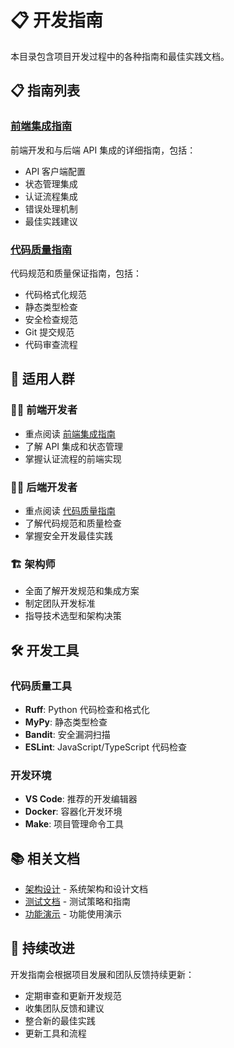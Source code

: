 # 📋 开发指南

本目录包含项目开发过程中的各种指南和最佳实践文档。

## 📋 指南列表

### [前端集成指南](./FRONTEND_INTEGRATION.md)
前端开发和与后端 API 集成的详细指南，包括：
- API 客户端配置
- 状态管理集成
- 认证流程集成
- 错误处理机制
- 最佳实践建议

### [代码质量指南](./CODE_QUALITY.md)
代码规范和质量保证指南，包括：
- 代码格式化规范
- 静态类型检查
- 安全检查规范
- Git 提交规范
- 代码审查流程

## 🎯 适用人群

### 👨‍💻 前端开发者
- 重点阅读 [前端集成指南](./FRONTEND_INTEGRATION.md)
- 了解 API 集成和状态管理
- 掌握认证流程的前端实现

### 👨‍💻 后端开发者
- 重点阅读 [代码质量指南](./CODE_QUALITY.md)
- 了解代码规范和质量检查
- 掌握安全开发最佳实践

### 🏗️ 架构师
- 全面了解开发规范和集成方案
- 制定团队开发标准
- 指导技术选型和架构决策

## 🛠️ 开发工具

### 代码质量工具
- **Ruff**: Python 代码检查和格式化
- **MyPy**: 静态类型检查
- **Bandit**: 安全漏洞扫描
- **ESLint**: JavaScript/TypeScript 代码检查

### 开发环境
- **VS Code**: 推荐的开发编辑器
- **Docker**: 容器化开发环境
- **Make**: 项目管理命令工具

## 📚 相关文档

- [架构设计](../implementation-plan/) - 系统架构和设计文档
- [测试文档](../testing/) - 测试策略和指南
- [功能演示](../demos/) - 功能使用演示

## 🔄 持续改进

开发指南会根据项目发展和团队反馈持续更新：
- 定期审查和更新开发规范
- 收集团队反馈和建议
- 整合新的最佳实践
- 更新工具和流程 
